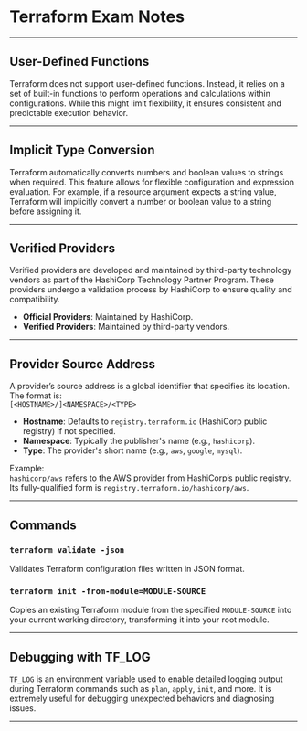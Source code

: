 # Terraform Exam Notes

---

## User-Defined Functions

Terraform does not support user-defined functions. Instead, it relies on a set of built-in functions to perform operations and calculations within configurations. While this might limit flexibility, it ensures consistent and predictable execution behavior.

---

## Implicit Type Conversion

Terraform automatically converts numbers and boolean values to strings when required. This feature allows for flexible configuration and expression evaluation. For example, if a resource argument expects a string value, Terraform will implicitly convert a number or boolean value to a string before assigning it.

---

## Verified Providers

Verified providers are developed and maintained by third-party technology vendors as part of the HashiCorp Technology Partner Program. These providers undergo a validation process by HashiCorp to ensure quality and compatibility.  
- **Official Providers**: Maintained by HashiCorp.  
- **Verified Providers**: Maintained by third-party vendors.

---

## Provider Source Address

A provider’s source address is a global identifier that specifies its location. The format is:  
`[<HOSTNAME>/]<NAMESPACE>/<TYPE>`  

- **Hostname**: Defaults to `registry.terraform.io` (HashiCorp public registry) if not specified.  
- **Namespace**: Typically the publisher's name (e.g., `hashicorp`).  
- **Type**: The provider's short name (e.g., `aws`, `google`, `mysql`).  

Example:  
`hashicorp/aws` refers to the AWS provider from HashiCorp’s public registry. Its fully-qualified form is `registry.terraform.io/hashicorp/aws`.

---

## Commands

### `terraform validate -json`
Validates Terraform configuration files written in JSON format.

### `terraform init -from-module=MODULE-SOURCE`
Copies an existing Terraform module from the specified `MODULE-SOURCE` into your current working directory, transforming it into your root module.

---

## Debugging with TF_LOG

`TF_LOG` is an environment variable used to enable detailed logging output during Terraform commands such as `plan`, `apply`, `init`, and more. It is extremely useful for debugging unexpected behaviors and diagnosing issues.

---
